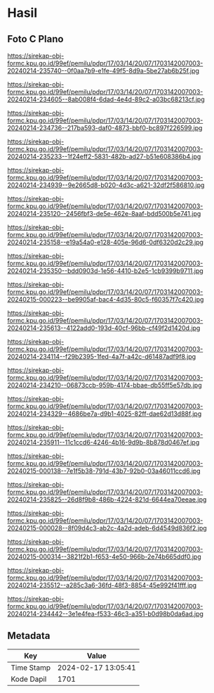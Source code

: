 # Hasil

## Foto C Plano

https://sirekap-obj-formc.kpu.go.id/99ef/pemilu/pdpr/17/03/14/20/07/1703142007003-20240214-235740--0f0aa7b9-e1fe-49f5-8d9a-5be27ab6b25f.jpg

https://sirekap-obj-formc.kpu.go.id/99ef/pemilu/pdpr/17/03/14/20/07/1703142007003-20240214-234605--8ab008f4-6dad-4e4d-89c2-a03bc68213cf.jpg

https://sirekap-obj-formc.kpu.go.id/99ef/pemilu/pdpr/17/03/14/20/07/1703142007003-20240214-234736--217ba593-daf0-4873-bbf0-bc897f226599.jpg

https://sirekap-obj-formc.kpu.go.id/99ef/pemilu/pdpr/17/03/14/20/07/1703142007003-20240214-235233--1f24eff2-5831-482b-ad27-b51e608386b4.jpg

https://sirekap-obj-formc.kpu.go.id/99ef/pemilu/pdpr/17/03/14/20/07/1703142007003-20240214-234939--9e2665d8-b020-4d3c-a621-32df2f586810.jpg

https://sirekap-obj-formc.kpu.go.id/99ef/pemilu/pdpr/17/03/14/20/07/1703142007003-20240214-235120--2456fbf3-de5e-462e-8aaf-bdd500b5e741.jpg

https://sirekap-obj-formc.kpu.go.id/99ef/pemilu/pdpr/17/03/14/20/07/1703142007003-20240214-235158--e19a54a0-e128-405e-96d6-0df6320d2c29.jpg

https://sirekap-obj-formc.kpu.go.id/99ef/pemilu/pdpr/17/03/14/20/07/1703142007003-20240214-235350--bdd0903d-1e56-4410-b2e5-1cb9399b9711.jpg

https://sirekap-obj-formc.kpu.go.id/99ef/pemilu/pdpr/17/03/14/20/07/1703142007003-20240215-000223--be9905af-bac4-4d35-80c5-f60357f7c420.jpg

https://sirekap-obj-formc.kpu.go.id/99ef/pemilu/pdpr/17/03/14/20/07/1703142007003-20240214-235613--4122add0-193d-40cf-96bb-cf49f2d1420d.jpg

https://sirekap-obj-formc.kpu.go.id/99ef/pemilu/pdpr/17/03/14/20/07/1703142007003-20240214-234114--f29b2395-1fed-4a7f-a42c-d61487adf9f8.jpg

https://sirekap-obj-formc.kpu.go.id/99ef/pemilu/pdpr/17/03/14/20/07/1703142007003-20240214-234210--06873ccb-959b-4174-bbae-db55ff5e57db.jpg

https://sirekap-obj-formc.kpu.go.id/99ef/pemilu/pdpr/17/03/14/20/07/1703142007003-20240214-234329--4686be7a-d9b1-4025-82ff-dae62d13d88f.jpg

https://sirekap-obj-formc.kpu.go.id/99ef/pemilu/pdpr/17/03/14/20/07/1703142007003-20240214-235911--11c1ccd6-4246-4b16-9d9b-8b878d0467ef.jpg

https://sirekap-obj-formc.kpu.go.id/99ef/pemilu/pdpr/17/03/14/20/07/1703142007003-20240215-000138--7e1f5b38-791d-43b7-92b0-03a46011ccd6.jpg

https://sirekap-obj-formc.kpu.go.id/99ef/pemilu/pdpr/17/03/14/20/07/1703142007003-20240214-235825--26d8f9b8-486b-4224-821d-6644ea70eeae.jpg

https://sirekap-obj-formc.kpu.go.id/99ef/pemilu/pdpr/17/03/14/20/07/1703142007003-20240215-000028--8f09d4c3-ab2c-4a2d-adeb-6d4549d836f2.jpg

https://sirekap-obj-formc.kpu.go.id/99ef/pemilu/pdpr/17/03/14/20/07/1703142007003-20240215-000314--3821f2b1-f653-4e50-966b-2e74b665ddf0.jpg

https://sirekap-obj-formc.kpu.go.id/99ef/pemilu/pdpr/17/03/14/20/07/1703142007003-20240214-235512--a285c3a6-36fd-48f3-8854-45e992f41fff.jpg

https://sirekap-obj-formc.kpu.go.id/99ef/pemilu/pdpr/17/03/14/20/07/1703142007003-20240214-234442--3e1e4fea-f533-46c3-a351-b0d98b0da6ad.jpg


## Metadata

| Key        | Value               |
| ---------- | ------------------- |
| Time Stamp | 2024-02-17 13:05:41 |
| Kode Dapil | 1701                |



